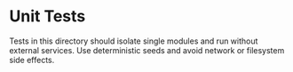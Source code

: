 <!-- SPDX-License-Identifier: MPL-2.0 -->
# Unit Tests

Tests in this directory should isolate single modules and run without external services. Use deterministic seeds and avoid network or filesystem side effects.
